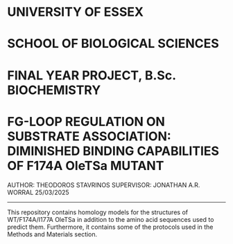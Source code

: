 # UNIVERSITY OF ESSEX #
# SCHOOL OF BIOLOGICAL SCIENCES #
# FINAL YEAR PROJECT, B.Sc. BIOCHEMISTRY #
# FG-LOOP REGULATION ON SUBSTRATE ASSOCIATION: DIMINISHED BINDING CAPABILITIES OF F174A OleTSa MUTANT #
AUTHOR: THEODOROS STAVRINOS
SUPERVISOR: JONATHAN A.R. WORRAL
25/03/2025

------------------------------------------------------------------------------------------------------------------------------------------------------------------------

This repository contains homology models for the structures of WT/F174A/I177A OleTSa in addition to the amino acid sequences used to predict them. Furthermore, it contains some of the protocols used in the Methods and Materials section. 
